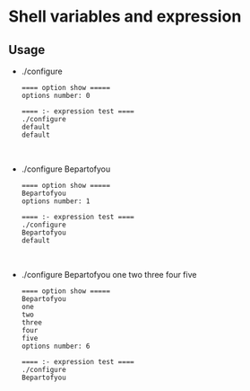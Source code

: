 # Shell variables and expression

## Usage
* ./configure

      ==== option show =====
      options number: 0

      ==== :- expression test ====
      ./configure
      default
      default
      
* ./configure  Bepartofyou

      ==== option show =====
      Bepartofyou
      options number: 1

      ==== :- expression test ====
      ./configure
      Bepartofyou
      default
      
* ./configure  Bepartofyou one two three four five

      ==== option show =====
      Bepartofyou
      one
      two
      three
      four
      five
      options number: 6

      ==== :- expression test ====
      ./configure
      Bepartofyou

